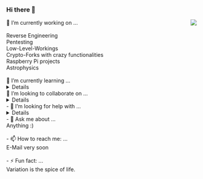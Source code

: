 ### Hi there 👋
<img align="right" src="https://github-readme-stats.vercel.app/api?username=18iteration&count_private=true&show_icons=true&theme=chartreuse-dark&include_all_commits=true">
🔭 I’m currently working on ...<br><br>
 Reverse Engineering<br>
 Pentesting<br>
 Low-Level-Workings<br>
 Crypto-Forks with crazy functionalities<br>
 Raspberry Pi projects<br>
 Astrophysics<br>
<br>
🌱 I’m currently learning ...<br>
<details>All of the above</details>
👯 I’m looking to collaborate on ...<br>
<details>All of the above</details>
- 🤔 I’m looking for help with ...<br>
<details>All of the above</details>
- 💬 Ask me about ...<br>
 Anything :) <br><br>
- 📫 How to reach me: ...<br>
E-Mail very soon<br><br>
- ⚡ Fun fact: ...<br>
Variation is the spice of life.

